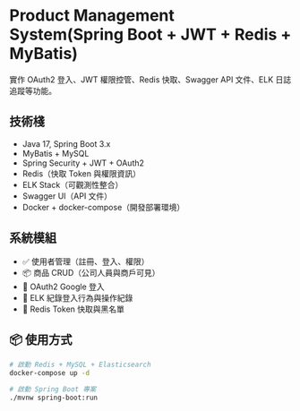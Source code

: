 # Product Management System(Spring Boot + JWT + Redis + MyBatis)

實作 OAuth2 登入、JWT 權限控管、Redis 快取、Swagger API 文件、ELK 日誌追蹤等功能。

## 技術棧

- Java 17, Spring Boot 3.x
- MyBatis + MySQL
- Spring Security + JWT + OAuth2
- Redis（快取 Token 與權限資訊）
- ELK Stack（可觀測性整合）
- Swagger UI（API 文件）
- Docker + docker-compose（開發部署環境）

## 系統模組

- ✅ 使用者管理（註冊、登入、權限）
- 📦 商品 CRUD（公司人員與商戶可見）
- 🔐 OAuth2 Google 登入
- 🧠 ELK 紀錄登入行為與操作紀錄
- 💾 Redis Token 快取與黑名單

## 📦 使用方式

```bash
# 啟動 Redis + MySQL + Elasticsearch
docker-compose up -d

# 啟動 Spring Boot 專案
./mvnw spring-boot:run
